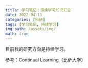 ```yaml
---
title: 学习笔记：持续学习知识汇总
date: 2022-04-11
categories: [科研]
tags: [学习笔记, 持续学习]
img_path: /assets/img/
math: true
---
```


目前我的研究方向是持续学习。



参考：Continual Learning（比萨大学）
